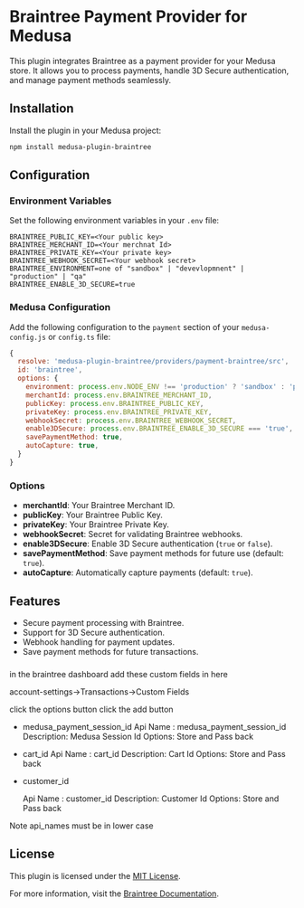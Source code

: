 # Braintree Payment Provider for Medusa

This plugin integrates Braintree as a payment provider for your Medusa store. It allows you to process payments, handle 3D Secure authentication, and manage payment methods seamlessly.

## Installation

Install the plugin in your Medusa project:

```bash
npm install medusa-plugin-braintree
```

## Configuration

### Environment Variables

Set the following environment variables in your `.env` file:

```env
BRAINTREE_PUBLIC_KEY=<Your public key>
BRAINTREE_MERCHANT_ID=<Your merchnat Id>
BRAINTREE_PRIVATE_KEY=<Your private key>
BRAINTREE_WEBHOOK_SECRET=<Your webhook secret>
BRAINTREE_ENVIRONMENT=one of "sandbox" | "devevlopmnent" | "production" | "qa"
BRAINTREE_ENABLE_3D_SECURE=true
```

### Medusa Configuration

Add the following configuration to the `payment` section of your `medusa-config.js` or `config.ts` file:

```javascript
{
  resolve: 'medusa-plugin-braintree/providers/payment-braintree/src',
  id: 'braintree',
  options: {
    environment: process.env.NODE_ENV !== 'production' ? 'sandbox' : 'production',
    merchantId: process.env.BRAINTREE_MERCHANT_ID,
    publicKey: process.env.BRAINTREE_PUBLIC_KEY,
    privateKey: process.env.BRAINTREE_PRIVATE_KEY,
    webhookSecret: process.env.BRAINTREE_WEBHOOK_SECRET,
    enable3DSecure: process.env.BRAINTREE_ENABLE_3D_SECURE === 'true',
    savePaymentMethod: true,
    autoCapture: true,
  }
}
```

### Options

- **merchantId**: Your Braintree Merchant ID.
- **publicKey**: Your Braintree Public Key.
- **privateKey**: Your Braintree Private Key.
- **webhookSecret**: Secret for validating Braintree webhooks.
- **enable3DSecure**: Enable 3D Secure authentication (`true` or `false`).
- **savePaymentMethod**: Save payment methods for future use (default: `true`).
- **autoCapture**: Automatically capture payments (default: `true`).

## Features

- Secure payment processing with Braintree.
- Support for 3D Secure authentication.
- Webhook handling for payment updates.
- Save payment methods for future transactions.

###

in the braintree dashboard add these custom fields in here

account-settings->Transactions->Custom Fields

click the options button
click the add button
* medusa_payment_session_id
  Api Name : medusa_payment_session_id
  Description: Medusa Session Id
  Options: Store and Pass back


* cart_id
  Api Name : cart_id
  Description: Cart Id
  Options: Store and Pass back

* customer_id

  Api Name : customer_id
  Description: Customer Id 
  Options: Store and Pass back

Note api_names must be in lower case

## License

This plugin is licensed under the [MIT License](LICENSE).

For more information, visit the [Braintree Documentation](https://developer.paypal.com/braintree/docs).  